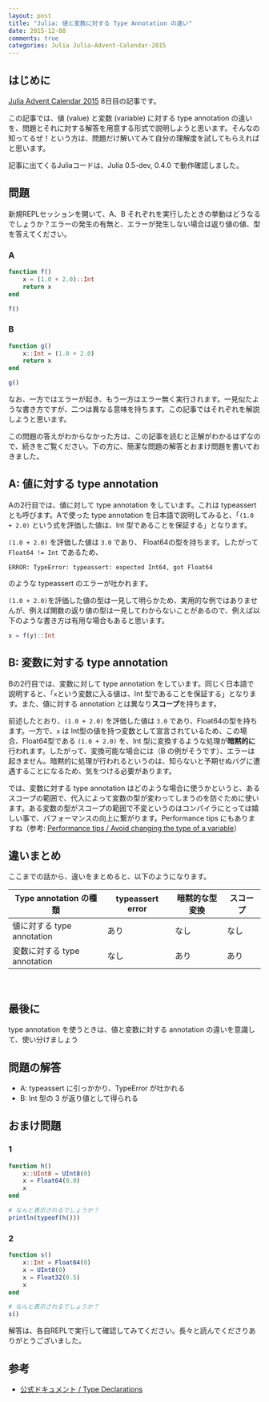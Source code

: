 ```yaml
---
layout: post
title: "Julia: 値と変数に対する Type Annotation の違い"
date: 2015-12-08
comments: true
categories: Julia Julia-Advent-Calendar-2015
---
```


## はじめに

[Julia Advent Calendar 2015](http://qiita.com/advent-calendar/2015/julialang) 8日目の記事です。

この記事では、値 (value) と変数 (variable) に対する type annotation の違いを、問題とそれに対する解答を用意する形式で説明しようと思います。そんなの知ってるぜ！という方は、問題だけ解いてみて自分の理解度を試してもらえればと思います。

記事に出てくるJuliaコードは、Julia 0.5-dev, 0.4.0 で動作確認しました。

## 問題

新規REPLセッションを開いて、A、B それぞれを実行したときの挙動はどうなるでしょうか？エラーの発生の有無と、エラーが発生しない場合は返り値の値、型を答えてください。

### A

```jl
function f()
    x = (1.0 + 2.0)::Int
    return x
end

f()
```

### B

```jl
function g()
    x::Int = (1.0 + 2.0)
    return x
end

g()
```

なお、一方ではエラーが起き、もう一方はエラー無く実行されます。一見似たような書き方ですが、二つは異なる意味を持ちます。この記事ではそれぞれを解説しようと思います。

この問題の答えがわからなかった方は、この記事を読むと正解がわかるはずなので、続きをご覧ください。下の方に、簡潔な問題の解答とおまけ問題を書いておきました。


## A: 値に対する type annotation

Aの2行目では、値に対して type annotation をしています。これは typeassert とも呼びます。Aで使った type annotation を日本語で説明してみると、「`(1.0 + 2.0)` という式を評価した値は、Int 型であることを保証する」となります。

`(1.0 + 2.0)` を評価した値は `3.0` であり、 Float64の型を持ちます。したがって `Float64 != Int` であるため、

```
ERROR: TypeError: typeassert: expected Int64, got Float64
```

のような typeassert のエラーが吐かれます。

`(1.0 + 2.0)`を評価した値の型は一見して明らかため、実用的な例ではありませんが、例えば関数の返り値の型は一見してわからないことがあるので、例えば以下のような書き方は有用な場合もあると思います。

```jl
x = f(y)::Int
```


## B: 変数に対する type annotation

Bの2行目では、変数に対して type annotation をしています。同じく日本語で説明すると、「`x`という変数に入る値は、Int 型であることを保証する」となります。また、値に対する annotation とは異なり**スコープ**を持ちます。

前述したとおり、`(1.0 + 2.0)` を評価した値は `3.0` であり、Float64の型を持ちます。一方で、`x` は Int型の値を持つ変数として宣言されているため、この場合、Float64型である `(1.0 + 2.0)` を、Int 型に変換するような処理が**暗黙的に**行われます。したがって、変換可能な場合には（B の例がそうです）、エラーは起きません。暗黙的に処理が行われるというのは、知らないと予期せぬバグに遭遇することになるため、気をつける必要があります。

では、変数に対する type annotation はどのような場合に使うかというと、あるスコープの範囲で、代入によって変数の型が変わってしまうのを防ぐために使います。ある変数の型がスコープの範囲で不変というのはコンパイラにとっては嬉しい事で、パフォーマンスの向上に繋がります。Performance tips にもありますね（参考: [Performance tips / Avoid changing the type of a variable](http://docs.julialang.org/en/release-0.4/manual/performance-tips/#avoid-changing-the-type-of-a-variable)）


## 違いまとめ

ここまでの話から、違いをまとめると、以下のようになります。

 Type annotation の種類      | typeassert error　 | 暗黙的な型変換　 | スコープ　
----------------------------|------------------|----------------|----------
 値に対する type annotation   | あり             | なし           | なし
 変数に対する type annotation 　 | なし             | あり           | あり

<br>

## 最後に

type annotation を使うときは、値と変数に対する annotation の違いを意識して、使い分けましょう


## 問題の解答

- A: typeassert に引っかかり、TypeError が吐かれる
- B: Int 型の 3 が返り値として得られる

## おまけ問題


### 1

```jl
function h()
    x::UInt8 = UInt8(0)
    x = Float64(0.0)
    x
end
```

```jl
# なんと表示されるでしょうか？
println(typeof(h()))
```

### 2

```jl
function s()
    x::Int = Float64(0)
    x = UInt8(0)
    x = Float32(0.5)
    x
end
```

```jl
# なんと表示されるでしょうか？
s()
```

解答は、各自REPLで実行して確認してみてください。長々と読んでくださりありがとうございました。

## 参考

- [公式ドキュメント / Type Declarations](http://docs.julialang.org/en/release-0.4/manual/types/?highlight=typeassert#type-declarations)
